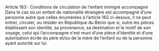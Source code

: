 Article 163 : Conditions de circulation de l'enfant immigré accompagné
Dans le cas où un enfant de nationalité étrangère est accompagné d’une personne autre que celles énumérées à l’article 162 ci-dessus, il ne peut entrer, circuler, ou résider en République du Bénin que si, outre les pièces établissant son identité, sa provenance, sa destination et le motif de son voyage, celui qui l’accompagne n'est muni d’une pièce d’identité et d’une autorisation écrite du père et/ou de la mère de l’enfant ou de la personne ayant autorité sur lui.